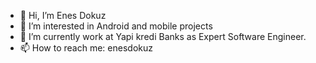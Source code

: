 - 👋 Hi, I’m Enes Dokuz
- 👀 I’m interested in Android and mobile projects
- 🌱 I’m currently work at Yapi kredi Banks as Expert Software Engineer.
- 📫 How to reach me:  enesdokuz

